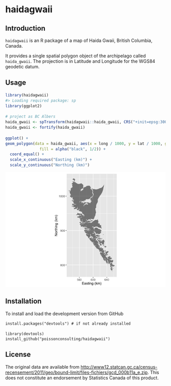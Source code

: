 
<!-- README.md is generated from README.Rmd. Please edit that file -->
haidagwaii
==========

Introduction
------------

`haidagwaii` is an R package of a map of Haida Gwaii, British Columbia, Canada.

It provides a single spatial polygon object of the archipelago called `haida_gwaii`. The projection is in Latitude and Longitude for the WGS84 geodetic datum.

Usage
-----

``` r
library(haidagwaii)
#> Loading required package: sp
library(ggplot2)

# project as BC Albers
haida_gwaii <- spTransform(haidagwaii::haida_gwaii, CRS("+init=epsg:3005"))
haida_gwaii <- fortify(haida_gwaii)

ggplot() +
geom_polygon(data = haida_gwaii, aes(x = long / 1000, y = lat / 1000, group = group),
               fill = alpha("black", 1/2)) +
  coord_equal() +
  scale_x_continuous("Easting (km)") +
  scale_y_continuous("Northing (km)")
```

![](README-unnamed-chunk-2-1.png)

Installation
------------

To install and load the development version from GitHub

    install.packages("devtools") # if not already installed

    library(devtools)
    install_github("poissonconsulting/haidagwaii")

License
-------

The original data are available from <http://www12.statcan.gc.ca/census-recensement/2011/geo/bound-limit/files-fichiers/gcd_000b11a_e.zip>. This does not constitute an endorsement by Statistics Canada of this product.
